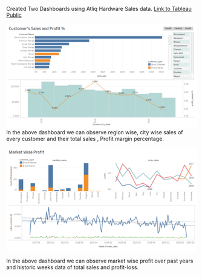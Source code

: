 Created Two Dashboards using Atliq Hardware Sales data.
[Link to Tableau Public](https://public.tableau.com/profile/ranga.nadh#!/vizhome/new_16095169623670/MarketWiseProfit?publish=yes)

![Customer Sales](customers_sales_insights.png)
In the above dashboard we can observe region wise, city wise sales of every customer and their total sales , Profit margin percentage.

![markets sales](markets_sales.png)

In the above dashboard we can observe market wise profit over past years and historic weeks data of total sales and profit-loss. 
